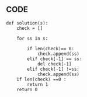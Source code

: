 ## CODE

    
    
    

    def solution(s):
        check = []

        for ss in s:

            if len(check)== 0:
                check.append(ss)
            elif check[-1] == ss:
                del check[-1]
            elif check[-1] !=ss:
                check.append(ss)
        if len(check) ==0 :
            return 1
        return 0
